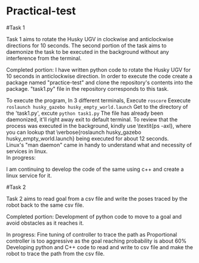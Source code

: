 # Practical-test
#Task 1

Task 1 aims to rotate the Husky UGV in clockwise and anticlockwise directions for 10 seconds. The second portion of the task aims to daemonize the task to be executed in the background without any interference from the terminal.
  
Completed portion: 
I have written python code to rotate the Husky UGV for 10 seconds in anticlockwise direction. In order to execute the code create a package named "practice-test" and clone the repository's contents into the package. "task1.py" file in the repository corresponds to this task.
  
To execute the program, 
In 3 different terminals,
    Execute `roscore`
    Eexecute `roslaunch husky_gazebo husky_empty_world.launch`
    Get to the directory of the 'task1.py', excute `python task1.py`
    The file has already been daemonized, it'll right away exit to default terminal.
To review that the process was executed in the background, kindly use \textit{ps -axl}, where you can lookup that \verbose{roslaunch husky\_gazebo husky\_empty\_world.launch} being executed for about 12 seconds.  
Linux's "man daemon" came in handy to understand what and necessity of services in linux.  
In progress: 

I am continuing to develop the code of the same using c++ and create a linux service for it.  

#Task 2

Task 2 aims to read goal from a csv file and write the poses traced by the robot back to the same csv file.
  
Completed portion:
Development of python code to move to a goal and avoid obstacles as it reaches it.
  
In progress:
Fine tuning of controller to trace the path as Proportional controller is too aggressive as the goal reaching probability is about 60\%
Developing python and C++ code to read and write to csv file and make the robot to trace the path from the csv file.
